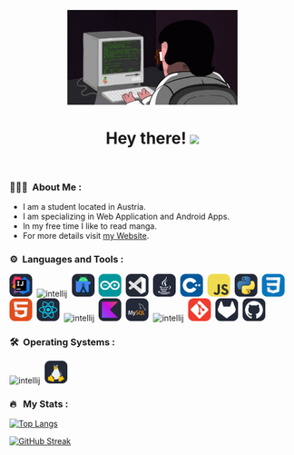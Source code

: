 <p align="center"><img src="coding.gif" width="300"/></p>
<h1 align="center">Hey there! <img src="https://media.giphy.com/media/hvRJCLFzcasrR4ia7z/giphy.gif" width="40"></h1>
<p align="center"><img src="https://komarev.com/ghpvc/?username=wautischer&style=flat-square&color=blue" alt=""></p>

### 👨🏻‍💻 &nbsp;About Me :
* I am a student located in Austria.
* I am specializing in Web Application and Android Apps.
* In my free time I like to read manga.
* For more details visit <a href="https://www.wautischer.dev">my Website</a>.

### ⚙️ &nbsp;Languages and Tools :
<p>
<img src="https://github.com/tandpfun/skill-icons/raw/main/icons/Idea-Dark.svg" alt="intellij" width="40" height="40"/>&nbsp;
<img src="https://cdn.iconscout.com/icon/free/png-256/free-pycharm-1175008.png" alt="intellij" width="40" height="40"/>&nbsp;
<img src="https://github.com/tandpfun/skill-icons/raw/main/icons/AndroidStudio-Dark.svg" alt="intellij" width="40" height="40"/>&nbsp;
<img src="https://raw.githubusercontent.com/tandpfun/skill-icons/59059d9d1a2c092696dc66e00931cc1181a4ce1f/icons/Arduino.svg" alt="intellij" width="40" height="40"/>&nbsp;
<img src="https://github.com/tandpfun/skill-icons/raw/main/icons/VSCode-Dark.svg" alt="intellij" width="40" height="40"/>&nbsp;
<img src="https://github.com/tandpfun/skill-icons/raw/main/icons/Java-Dark.svg" alt="intellij" width="40" height="40"/>&nbsp;
<img src="https://github.com/tandpfun/skill-icons/raw/main/icons/CPP.svg" alt="intellij" width="40" height="40"/>&nbsp;
<img src="https://github.com/tandpfun/skill-icons/raw/main/icons/JavaScript.svg" alt="intellij" width="40" height="40"/>&nbsp;
<img src="https://github.com/tandpfun/skill-icons/raw/main/icons/Python-Dark.svg" alt="intellij" width="40" height="40"/>&nbsp;
<img src="https://github.com/tandpfun/skill-icons/raw/main/icons/CSS.svg" alt="intellij" width="40" height="40"/>&nbsp;
<img src="https://github.com/tandpfun/skill-icons/raw/main/icons/HTML.svg" alt="intellij" width="40" height="40"/>&nbsp;
<img src="https://github.com/tandpfun/skill-icons/raw/main/icons/React-Dark.svg" alt="intellij" width="40" height="40"/>&nbsp;
<img src="https://www.pngmart.com/files/13/Android-Logo-Transparent-PNG.png" alt="intellij" width="40" height="40"/>&nbsp;
<img src="https://github.com/tandpfun/skill-icons/raw/main/icons/Kotlin-Dark.svg" alt="intellij" width="40" height="40"/>&nbsp;
<img src="https://github.com/tandpfun/skill-icons/raw/main/icons/MySQL-Dark.svg" alt="intellij" width="40" height="40"/>&nbsp;
<img src="https://brandslogos.com/wp-content/uploads/images/large/microsoft-sql-server-logo.png" alt="intellij" width="40" height="40"/>&nbsp;
<img src="https://github.com/tandpfun/skill-icons/raw/main/icons/Git.svg" alt="intellij" width="40" height="40"/>&nbsp;
<img src="https://github.com/tandpfun/skill-icons/raw/main/icons/GitLab-Dark.svg" alt="intellij" width="40" height="40"/>&nbsp;
<img src="https://github.com/tandpfun/skill-icons/raw/main/icons/Github-Dark.svg" alt="intellij" width="40" height="40"/>&nbsp;
</p>

### 🛠 &nbsp;Operating Systems :
<p>
  <img src="https://static.vecteezy.com/system/resources/previews/020/975/574/original/window-10-logo-window-10-icon-transparent-free-png.png" alt="intellij" width="40" height="40"/>&nbsp;
  <img src="https://github.com/tandpfun/skill-icons/raw/main/icons/Linux-Dark.svg" alt="intellij" width="40" height="40"/>&nbsp;
</p>

### 🔥 &nbsp; My Stats :
[![Top Langs](https://github-readme-stats.vercel.app/api/top-langs/?username=wautischer&layout=compact&theme=vision-friendly-dark)](https://github.com/anuraghazra/github-readme-stats)

[![GitHub Streak](http://github-readme-streak-stats.herokuapp.com?user=wautischer&theme=dark&background=000000)](https://git.io/streak-stats)

